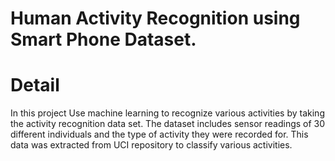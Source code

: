 # Human Activity Recognition using Smart Phone Dataset.

# Detail
In this project Use machine learning to recognize various activities by taking the activity recognition data set. The dataset includes sensor readings of 30 different individuals and the type of activity they were recorded for. This data was extracted from UCI repository to classify various activities.
